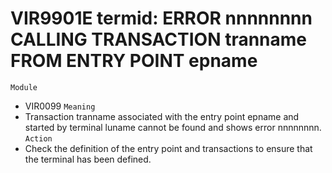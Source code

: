 # VIR9901E termid: ERROR nnnnnnnn CALLING TRANSACTION tranname FROM ENTRY POINT epname
`Module`
- VIR0099
`Meaning`
- Transaction tranname associated with the entry point epname and started by terminal luname cannot be found and shows error nnnnnnnn.
`Action`
- Check the definition of the entry point and transactions to ensure that the terminal has been defined.
